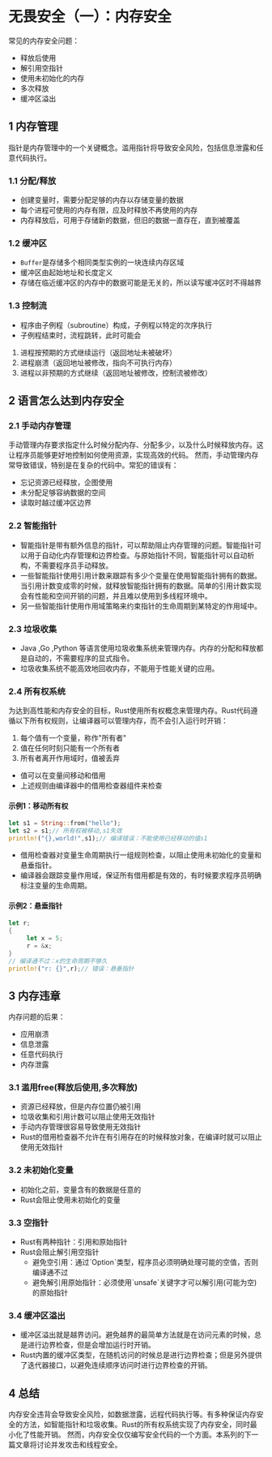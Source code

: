 # 无畏安全（一）：内存安全

常见的内存安全问题：

* 释放后使用
* 解引用空指针
* 使用未初始化的内存
* 多次释放
* 缓冲区溢出

## 1 内存管理

指针是内存管理中的一个关键概念。滥用指针将导致安全风险，包括信息泄露和任意代码执行。

### 1.1 分配/释放

* 创建变量时，需要分配足够的内存以存储变量的数据
* 每个进程可使用的内存有限，应及时释放不再使用的内存
* 内存释放后，可用于存储新的数据，但旧的数据一直存在，直到被覆盖

### 1.2 缓冲区

* `Buffer`是存储多个相同类型实例的一块连续内存区域
* 缓冲区由起始地址和长度定义
* 存储在临近缓冲区的内存中的数据可能是无关的，所以读写缓冲区时不得越界

### 1.3 控制流

* 程序由子例程（subroutine）构成，子例程以特定的次序执行
* 子例程结束时，流程跳转，此时可能会

1. 进程按预期的方式继续运行（返回地址未被破坏）
2. 进程崩溃（返回地址被修改，指向不可执行内存）
3. 进程以非预期的方式继续（返回地址被修改，控制流被修改）

## 2 语言怎么达到内存安全

### 2.1 手动内存管理

手动管理内存要求指定什么时候分配内存、分配多少，以及什么时候释放内存。这让程序员能够更好地控制如何使用资源，实现高效的代码。
然而，手动管理内存常导致错误，特别是在复杂的代码中。常犯的错误有：

* 忘记资源已经释放，企图使用
* 未分配足够容纳数据的空间
* 读取时越过缓冲区边界

### 2.2 智能指针

* 智能指针是带有额外信息的指针，可以帮助阻止内存管理的问题。智能指针可以用于自动化内存管理和边界检查。与原始指针不同，智能指针可以自动析构，不需要程序员手动释放。
* 一些智能指针使用引用计数来跟踪有多少个变量在使用智能指针拥有的数据。当引用计数变成零的时候，就释放智能指针拥有的数据。简单的引用计数实现会有性能和空间开销的问题，并且难以使用到多线程环境中。
* 另一些智能指针使用作用域策略来约束指针的生命周期到某特定的作用域中。

### 2.3 垃圾收集

* Java ,Go ,Python 等语言使用垃圾收集系统来管理内存。内存的分配和释放都是自动的，不需要程序的显式指令。
* 垃圾收集系统不能高效地回收内存，不能用于性能关键的应用。

### 2.4 所有权系统

为达到高性能和内存安全的目标，Rust使用所有权概念来管理内存。Rust代码遵循以下所有权规则，让编译器可以管理内存，而不会引入运行时开销：

1. 每个值有一个变量，称作"所有者"
2. 值在任何时刻只能有一个所有者
3. 所有者离开作用域时，值被丢弃

* 值可以在变量间移动和借用
* 上述规则由编译器中的借用检查器组件来检查

#### 示例1：移动所有权

```rust
let s1 = String::from("hello");
let s2 = s1;// 所有权被移动,s1失效
println!("{},world!",s1);// 编译错误：不能使用已经移动的值s1
```

* 借用检查器对变量生命周期执行一组规则检查，以阻止使用未初始化的变量和悬垂指针。
* 编译器会跟踪变量作用域，保证所有借用都是有效的，有时候要求程序员明确标注变量的生命周期。

#### 示例2：悬垂指针

```rust
let r;
{
     let x = 5;
     r = &x;
}
// 编译通不过：x的生命周期不够久
println!("r: {}",r);// 错误：悬垂指针
```

## 3 内存违章

内存问题的后果：

* 应用崩溃
* 信息泄露
* 任意代码执行
* 内存泄露

### 3.1 滥用free(释放后使用,多次释放)

* 资源已经释放，但是内存位置仍被引用
* 垃圾收集和引用计数可以阻止使用无效指针
* 手动内存管理很容易导致使用无效指针
* Rust的借用检查器不允许在有引用存在的时候释放对象，在编译时就可以阻止使用无效指针

### 3.2 未初始化变量

* 初始化之前，变量含有的数据是任意的
* Rust会阻止使用未初始化的变量

### 3.3 空指针

* Rust有两种指针：引用和原始指针
* Rust会阻止解引用空指针
	* 避免空引用：通过ˋOptionˋ类型，程序员必须明确处理可能的空值，否则编译通不过
	* 避免解引用原始指针：必须使用ˋunsafeˋ关键字才可以解引用(可能为空)的原始指针

### 3.4 缓冲区溢出

* 缓冲区溢出就是越界访问。避免越界的最简单方法就是在访问元素的时候，总是进行边界检查，但是会增加运行时开销。
* Rust内置的缓冲区类型，在随机访问的时候总是进行边界检查；但是另外提供了迭代器接口，以避免连续顺序访问时进行边界检查的开销。

## 4 总结

内存安全违背会导致安全风险，如数据泄露，远程代码执行等。有多种保证内存安全的方法，如智能指针和垃圾收集。Rust的所有权系统实现了内存安全，同时最小化了性能开销。
然而，内存安全仅仅编写安全代码的一个方面。本系列的下一篇文章将讨论并发攻击和线程安全。